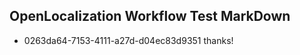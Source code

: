 ## OpenLocalization Workflow Test MarkDown
* 0263da64-7153-4111-a27d-d04ec83d9351 thanks!

<!--HONumber=Jul16_HO5-->


